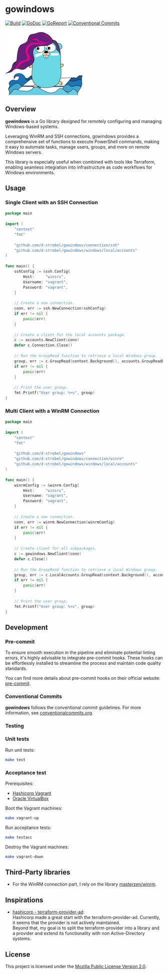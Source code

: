 # gowindows
<!-- Badges -->
[![Build][build badge]][build page]
[![GoDoc][godoc badge]][godoc page]
[![GoReport][goreport badge]][goreport page]
[![Conventional Commits][convention badge]][convention page]

![logo](images/logo/gowindows-icon_250.png)

## Overview
**gowindows** is a Go library designed for remotely configuring and managing Windows-based systems.

Leveraging WinRM and SSH connections, gowindows provides a comprehensive set of functions to execute PowerShell commands, making it easy to automate tasks, manage users, groups, and more on remote Windows servers.

This library is especially useful when combined with tools like Terraform, enabling seamless integration into infrastructure as code workflows for Windows environments.

## Usage

### Single Client with an SSH Connection
```go
package main

import (
	"context"
	"fmt"

	"github.com/d-strobel/gowindows/connection/ssh"
	"github.com/d-strobel/gowindows/windows/local/accounts"
)

func main() {
	sshConfig := &ssh.Config{
		Host:     "winsrv",
		Username: "vagrant",
		Password: "vagrant",
	}

	// Create a new connection.
	conn, err := ssh.NewConnection(sshConfig)
	if err != nil {
		panic(err)
	}

	// Create a client for the local accounts package.
	c := accounts.NewClient(conn)
	defer c.Connection.Close()

	// Run the GroupRead function to retrieve a local Windows group.
	group, err := c.GroupRead(context.Background(), accounts.GroupReadParams{Name: "Users"})
	if err != nil {
		panic(err)
	}

	// Print the user group.
	fmt.Printf("User group: %+v", group)
}
```

### Multi Client with a WinRM Connection
```go
package main

import (
	"context"
	"fmt"

	"github.com/d-strobel/gowindows"
	"github.com/d-strobel/gowindows/connection/winrm"
	"github.com/d-strobel/gowindows/windows/local/accounts"
)

func main() {
	winrmConfig := &winrm.Config{
		Host:     "winsrv",
		Username: "vagrant",
		Password: "vagrant",
	}

	// Create a new connection.
	conn, err := winrm.NewConnection(winrmConfig)
	if err != nil {
		panic(err)
	}

	// Create client for all subpackages.
	c := gowindows.NewClient(conn)
	defer c.Close()

	// Run the GroupRead function to retrieve a local Windows group.
	group, err := c.LocalAccounts.GroupRead(context.Background(), accounts.GroupReadParams{Name: "Users"})
	if err != nil {
		panic(err)
	}

	// Print the user group.
	fmt.Printf("User group: %+v", group)
}
```

## Development
### Pre-commit
To ensure smooth execution in the pipeline and eliminate potential linting errors,
it's highly advisable to integrate pre-commit hooks. These hooks can be effortlessly
installed to streamline the process and maintain code quality standards.

You can find more details about pre-commit hooks on their official website: [pre-commit](https://pre-commit.com/).

### Conventional Commits
**gowindows** follows the conventional commit guidelines. For more information, see [conventionalcommits.org](https://www.conventionalcommits.org/).

### Testing
### Unit tests
Run unit tests:
```bash
make test
```

### Acceptance test
Prerequisites:
* [Hashicorp Vagrant](https://www.vagrantup.com/)
* [Oracle VirtualBox](https://www.virtualbox.org/)

Boot the Vagrant machines:
```bash
make vagrant-up
```

Run acceptance tests:
```bash
make testacc
```

Destroy the Vagrant machines:
```bash
make vagrant-down
```

## Third-Party libraries
* For the WinRM connection part, I rely on the library [masterzen/winrm](https://github.com/masterzen/winrm).

## Inspirations
* [hashicorp - terraform-provider-ad](https://github.com/hashicorp/terraform-provider-ad):<br>
Hashicorp made a great start with the terraform-provider-ad. Currently, it seems that the provider is not actively maintained.<br>
Beyond that, my goal is to split the terraform-provider into a library and a provider and extend its functionality with non Active-Directory systems.

## License
This project is licensed under the [Mozilla Public License Version 2.0](LICENSE).

<!-- Badges -->
[godoc badge]: https://pkg.go.dev/badge/github.com/d-strobel/gowindows
[godoc page]: https://pkg.go.dev/github.com/d-strobel/gowindows

[goreport badge]: https://goreportcard.com/badge/github.com/d-strobel/gowindows
[goreport page]: https://goreportcard.com/report/github.com/d-strobel/gowindows

[build badge]: https://github.com/d-strobel/gowindows/actions/workflows/build.yml/badge.svg
[build page]: https://github.com/d-strobel/gowindows/actions/workflows/build.yml

[convention badge]: https://img.shields.io/badge/Conventional%20Commits-1.0.0-%23FE5196?logo=conventionalcommits&logoColor=white
[convention page]: https://conventionalcommits.org
